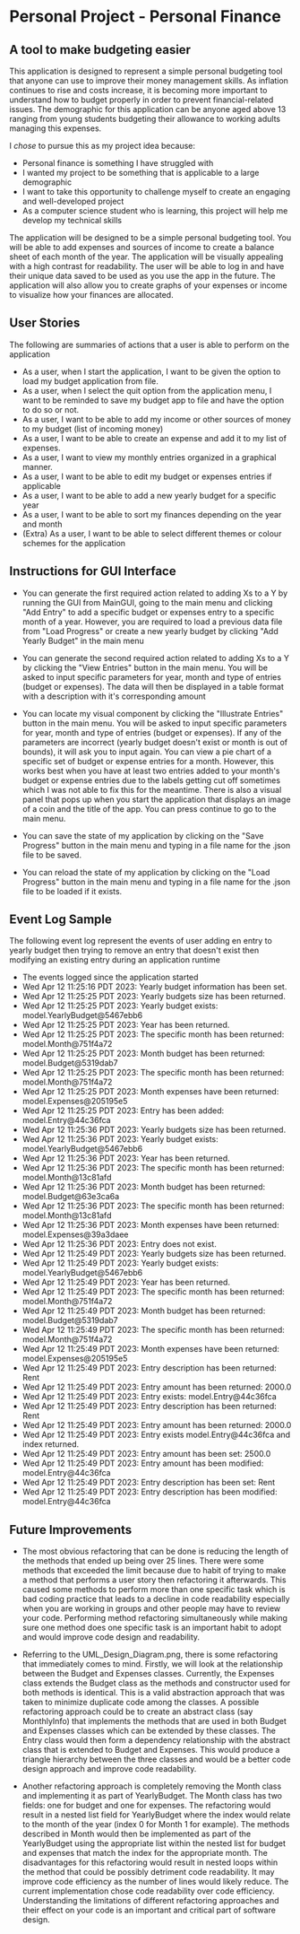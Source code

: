 # Personal Project - Personal Finance

## A tool to make budgeting easier

This application is designed to represent a simple personal
budgeting tool that anyone can use to improve their money management skills.
As inflation continues to rise and costs increase, it is becoming more important
to understand how to budget properly in order to prevent financial-related issues.
The demographic for this application can be anyone aged above 13 ranging from young
students budgeting their allowance to working adults managing this expenses.


I *chose* to pursue this as my project idea because:
- Personal finance is something I have struggled with
- I wanted my project to be something that is applicable to a large demographic 
- I want to take this opportunity to challenge myself to create an engaging and well-developed project
- As a computer science student who is learning, this project will help me develop my technical skills

The application will be designed to be a simple personal budgeting tool. You will be able to
add expenses and sources of income to create a balance sheet of each month of the year.
The application will be visually appealing with a high contrast for readability.
The user will be able to log in and have their unique data saved to be used as you use the app in the future.
The application will also allow you to create graphs of your expenses or income
to visualize how your finances are allocated.


## User Stories

The following are summaries of actions that a user is able to perform
on the application

- As a user, when I start the application, I want to be given the option to load my budget application from file.
- As a user, when I select the quit option from the application menu, I want to be reminded to save my budget app to file and have the option to do so or not.
- As a user, I want to be able to add my income or other sources of money to my budget (list of incoming money)
- As a user, I want to be able to create an expense and add it to my list of expenses.
- As a user, I want to view my monthly entries organized in a graphical manner.
- As a user, I want to be able to edit my budget or expenses entries if applicable
- As a user, I want to be able to add a new yearly budget for a specific year
- As a user, I want to be able to sort my finances depending on the year and month
- (Extra) As a user, I want to be able to select different themes or colour schemes for the application

## Instructions for GUI Interface

- You can generate the first required action related to adding Xs to a Y by running the GUI from MainGUI, going to the main menu
and clicking "Add Entry" to add a specific budget or expenses entry to a specific month of a year. However, you are required to load a previous
data file from "Load Progress" or create a new yearly budget by clicking "Add Yearly Budget" in the main menu


- You can generate the second required action related to adding Xs to a Y by clicking the "View Entries" button in the main menu. You will be asked
to input specific parameters for year, month and type of entries (budget or expenses). The data will then be displayed in a table format with
a description with it's corresponding amount


- You can locate my visual component by clicking the "Illustrate Entries" button in the main menu. You will be asked to input specific parameters for year, month and type of entries (budget or expenses).
If any of the parameters are incorrect (yearly budget doesn't exist or month is out of bounds), it will ask you to input again. You can view a
pie chart of a specific set of budget or expense entries for a month. However, this works best when you have at least two entries added to your month's 
budget or expense entries due to the labels getting cut off sometimes which I was not able to fix this for the meantime. There is also a visual panel
that pops up when you start the application that displays an image of a coin and the title of the app. You can press continue to go to the main
menu.


- You can save the state of my application by clicking on the "Save Progress" button in the main menu and typing in a file name for the .json
file to be saved.


- You can reload the state of my application by clicking on the "Load Progress" button in the main menu and typing in a file name for the .json
  file to be loaded if it exists.

## Event Log Sample
The following event log represent the events of user adding en entry to yearly budget then trying to remove an entry 
that doesn't exist then modifying an existing entry during an application runtime
- The events logged since the application started
- Wed Apr 12 11:25:16 PDT 2023:
Yearly budget information has been set.
- Wed Apr 12 11:25:25 PDT 2023:
Yearly budgets size has been returned.
- Wed Apr 12 11:25:25 PDT 2023:
Yearly budget exists: model.YearlyBudget@5467ebb6
- Wed Apr 12 11:25:25 PDT 2023:
Year has been returned.
- Wed Apr 12 11:25:25 PDT 2023:
The specific month has been returned: model.Month@751f4a72
- Wed Apr 12 11:25:25 PDT 2023:
Month budget has been returned: model.Budget@5319dab7
- Wed Apr 12 11:25:25 PDT 2023:
The specific month has been returned: model.Month@751f4a72
- Wed Apr 12 11:25:25 PDT 2023:
Month expenses have been returned: model.Expenses@205195e5
- Wed Apr 12 11:25:25 PDT 2023:
Entry has been added: model.Entry@44c36fca
- Wed Apr 12 11:25:36 PDT 2023:
Yearly budgets size has been returned.
- Wed Apr 12 11:25:36 PDT 2023:
Yearly budget exists: model.YearlyBudget@5467ebb6
- Wed Apr 12 11:25:36 PDT 2023:
Year has been returned.
- Wed Apr 12 11:25:36 PDT 2023:
The specific month has been returned: model.Month@13c81afd
- Wed Apr 12 11:25:36 PDT 2023:
Month budget has been returned: model.Budget@63e3ca6a
- Wed Apr 12 11:25:36 PDT 2023:
The specific month has been returned: model.Month@13c81afd
- Wed Apr 12 11:25:36 PDT 2023:
Month expenses have been returned: model.Expenses@39a3daee
- Wed Apr 12 11:25:36 PDT 2023:
Entry does not exist.
- Wed Apr 12 11:25:49 PDT 2023:
Yearly budgets size has been returned.
- Wed Apr 12 11:25:49 PDT 2023:
Yearly budget exists: model.YearlyBudget@5467ebb6
- Wed Apr 12 11:25:49 PDT 2023:
Year has been returned.
- Wed Apr 12 11:25:49 PDT 2023:
The specific month has been returned: model.Month@751f4a72
- Wed Apr 12 11:25:49 PDT 2023:
Month budget has been returned: model.Budget@5319dab7
- Wed Apr 12 11:25:49 PDT 2023:
The specific month has been returned: model.Month@751f4a72
- Wed Apr 12 11:25:49 PDT 2023:
Month expenses have been returned: model.Expenses@205195e5
- Wed Apr 12 11:25:49 PDT 2023:
Entry description has been returned: Rent
- Wed Apr 12 11:25:49 PDT 2023:
Entry amount has been returned: 2000.0
- Wed Apr 12 11:25:49 PDT 2023:
Entry exists: model.Entry@44c36fca
- Wed Apr 12 11:25:49 PDT 2023:
Entry description has been returned: Rent
- Wed Apr 12 11:25:49 PDT 2023:
Entry amount has been returned: 2000.0
- Wed Apr 12 11:25:49 PDT 2023:
Entry exists model.Entry@44c36fca and index returned.
- Wed Apr 12 11:25:49 PDT 2023:
Entry amount has been set: 2500.0
- Wed Apr 12 11:25:49 PDT 2023:
Entry amount has been modified: model.Entry@44c36fca
- Wed Apr 12 11:25:49 PDT 2023:
Entry description has been set: Rent
- Wed Apr 12 11:25:49 PDT 2023:
Entry description has been modified: model.Entry@44c36fca

## Future Improvements
- The most obvious refactoring that can be done is reducing the length of the methods that ended up being over 25 lines. There were some methods
that exceeded the limit because due to habit of trying to make a method that performs a user story then refactoring it afterwards. This caused some methods to
perform more than one specific task which is bad coding practice that leads to a decline in code readability especially when you are working in groups
and other people may have to review your code. Performing method refactoring simultaneously while making sure one method does one specific task is an important
habit to adopt and would improve code design and readability.


- Referring to the UML_Design_Diagram.png, there is some refactoring that immediately comes to mind. Firstly, we will look at the relationship
between the Budget and Expenses classes. Currently, the Expenses class extends the Budget class as the methods and constructor used for both methods
is identical. This is a valid abstraction approach that was taken to minimize duplicate code among the classes. A possible refactoring approach could
be to create an abstract class (say MonthlyInfo) that implements the methods that are used in both Budget and Expenses classes which can be 
extended by these classes. The Entry class would then form a dependency relationship with the abstract class that is extended to Budget and Expenses. 
This would produce a triangle hierarchy between the three classes and would be a better code design approach and
improve code readability.


- Another refactoring approach is completely removing the Month class and implementing it as part of YearlyBudget. The Month class has two fields:
one for budget and one for expenses. The refactoring would result in a nested list field for YearlyBudget where the index would relate to the
month of the year (index 0 for Month 1 for example). The methods described in Month would then be implemented as part of the YearlyBudget using
the appropriate list within the nested list for budget and expenses that match the index for the appropriate month. The disadvantages for this
refactoring would result in nested loops within the method that could be possibly detriment code readability. It may improve code efficiency as the
number of lines would likely reduce. The current implementation chose code readability over code efficiency. Understanding the limitations of
different refactoring approaches and their effect on your code is an important and critical part of software design.
